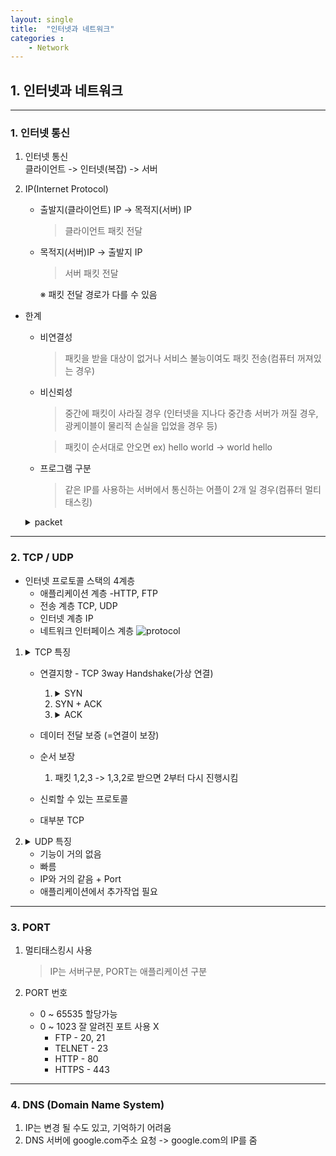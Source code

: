 ```yaml
---
layout: single
title:  "인터넷과 네트워크"
categories : 
    - Network
---
```


## 1. 인터넷과 네트워크
---
### 1. 인터넷 통신

 1. 인터넷 통신  
   클라이언트 -> 인터넷(복잡) -> 서버

 2. IP(Internet Protocol)  
      - 출발지(클라이언트) IP -> 목적지(서버) IP  
        > 클라이언트 패킷 전달

      - 목적지(서버)IP -> 출발지 IP
        > 서버 패킷 전달  

        ※ 패킷 전달 경로가 다를 수 있음  

 - 한계  
      - 비연결성
        > 패킷을 받을 대상이 없거나 서비스 불능이여도 패킷 전송(컴퓨터 꺼져있는 경우)

      - 비신뢰성
        > 중간에 패킷이 사라질 경우 (인터넷을 지나다 중간층 서버가 꺼질 경우, 광케이블이 물리적 손실을 입었을 경우 등)

        > 패킷이 순서대로 안오면 ex) hello world -> world hello
   
      - 프로그램 구분
        > 같은 IP를 사용하는 서버에서 통신하는 어플이 2개 일 경우(컴퓨터 멀티태스킹)

    <details><summary>packet</summary>package + bucket 포장된 블록</details>
---

### 2. TCP / UDP

 - 인터넷 프로토콜 스택의 4계층
      - 애플리케이션 계층 -HTTP, FTP
      - 전송 계층 TCP, UDP
      - 인터넷 계층 IP
      - 네트워크 인터페이스 계층
        ![protocol](../../img/HTTP1.png)
        
 1. <details><summary>TCP 특징</summary>전송 제어 프로토콜(Transmission Control Protocol</details>
  
    - 연결지향 - TCP 3way Handshake(가상 연결)
      1. <details><summary>SYN</summary>(접속 요청)</details>
      2. SYN + ACK
      3. <details><summary>ACK</summary>(요청 수락)</details>
   
    - 데이터 전달 보증 (=연결이 보장)
    - 순서 보장 
      1. 패킷 1,2,3 -> 1,3,2로 받으면 2부터 다시 진행시킴 

    - 신뢰할 수 있는 프로토콜
    - 대부분 TCP

 2. <details><summary>UDP 특징</summary>사용자 데이터그램 프로토콜(User Datagram Protocol)</details>
   
    - 기능이 거의 없음
    - 빠름
    - IP와 거의 같음 + Port
    - 애플리케이션에서 추가작업 필요

---

### 3. PORT
  1. 멀티태스킹시 사용
     > IP는 서버구분, PORT는 애플리케이션 구분

  2. PORT 번호

     - 0 ~ 65535 할당가능
     - 0 ~ 1023 잘 알려진 포트 사용 X
       - FTP - 20, 21
       - TELNET - 23
       - HTTP - 80
       - HTTPS - 443

---
### 4. DNS (Domain Name System)

   1. IP는 변경 될 수도 있고, 기억하기 어려움
   2. DNS 서버에 google.com주소 요청 -> google.com의 IP를 줌